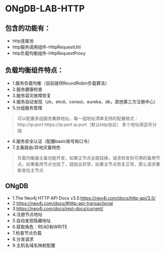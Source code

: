 # ONgDB-LAB-HTTP
## 包含的功能有：
- http连接池
- http服务调用组件-HttpRequestUtil
- http负载均衡组件-HttpRequestProxy
## 负载均衡组件特点：
- 1.服务负载均衡（目前提供RoundRobin负载算法）
- 2.服务健康检查
- 3.服务容灾故障恢复
- 4.服务自动发现（zk，etcd，consul，eureka，db，其他第三方注册中心）
- 5.分组服务管理
 >可以配置多组服务集群地址，每一组地址清单支持的配置格式：http://ip:port    https://ip:port    ip:port（默认http协议）    多个地址用逗号分隔
- 6.服务安全认证（配置basic账号和口令）
- 7.主备路由/异地灾备特色
 >负载均衡器主备功能开发，如果主节点全部挂掉，请求转发到可用的备用节点，如果备用节点也挂了，就抛出异常，如果主节点恢复正常，那么请求重新发往主节点 

## ONgDB
- 1.The Neo4j HTTP API Docs v3.5:https://neo4j.com/docs/http-api/3.5/
- 2.https://neo4j.com/docs/#http-api-transactional
- 3.https://neo4j.com/docs/rest-docs/current/
- 4.注册节点地址
- 5.自动发现隐藏地址
- 6.获取角色：READ和WRITE
- 7.检查节点负载
- 8.分发请求
- 9.主机名域名映射配置
